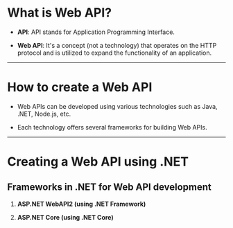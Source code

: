 # What is Web API?

- **API**: API stands for Application Programming Interface.

- **Web API**: It's a concept (not a technology) that operates on the HTTP protocol and is utilized to expand the functionality of an application.

---

# How to create a Web API

- Web APIs can be developed using various technologies such as Java, .NET, Node.js, etc.

- Each technology offers several frameworks for building Web APIs.

---

# Creating a Web API using .NET

## Frameworks in .NET for Web API development

1. **ASP.NET WebAPI2 (using .NET Framework)**

2. **ASP.NET Core (using .NET Core)**
